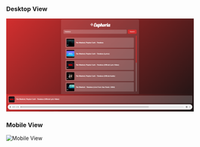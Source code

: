 <h3>Desktop View</h3>
<img src="assets/desktop.png" alt="Desktop View" width="600">

<h3>Mobile View</h3>
<img src="assets/mobile.png" alt="Mobile View" width="300">



